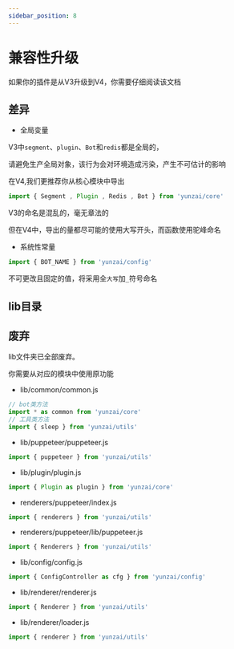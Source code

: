 ```yaml
---
sidebar_position: 8
---
```


# 兼容性升级

如果你的插件是从V3升级到V4，你需要仔细阅读该文档

## 差异

- 全局变量

V3中`segment`、`plugin`、`Bot`和`redis`都是全局的，

请避免生产全局对象，该行为会对环境造成污染，产生不可估计的影响

在V4,我们更推荐你从核心模块中导出

```ts
import { Segment , Plugin , Redis , Bot } from 'yunzai/core'
```

V3的命名是混乱的，毫无章法的

但在V4中，导出的量都尽可能的使用大写开头，而函数使用驼峰命名

- 系统性常量

```ts
import { BOT_NAME } from 'yunzai/config'
```

不可更改且固定的值，将采用全`大写`加`_`符号命名


## lib目录

## 废弃

lib文件夹已全部废弃。

你需要从对应的模块中使用原功能

- lib/common/common.js

```ts
// bot类方法
import * as common from 'yunzai/core'
// 工具类方法
import { sleep } from 'yunzai/utils'
```

- lib/puppeteer/puppeteer.js

```ts
import { puppeteer } from 'yunzai/utils'
```

- lib/plugin/plugin.js

```ts
import { Plugin as plugin } from 'yunzai/core'
```

- renderers/puppeteer/index.js

```ts
import { renderers } from 'yunzai/utils'
```
- renderers/puppeteer/lib/puppeteer.js

```ts
import { Renderers } from 'yunzai/utils'
```

- lib/config/config.js

```ts
import { ConfigController as cfg } from 'yunzai/config'
```


- lib/renderer/renderer.js

```ts
import { Renderer } from 'yunzai/utils'
```

- lib/renderer/loader.js

```ts
import { renderer } from 'yunzai/utils'
```
